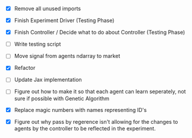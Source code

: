 - [x] Remove all unused imports
- [x] Finish Experiment Driver (Testing Phase)
- [x] Finish Controller / Decide what to do about Controller (Testing Phase)
- [ ] Write testing script
- [ ] Move signal from agents ndarray to market
- [x] Refactor
- [ ] Update Jax implementation
- [ ] Figure out how to make it so that each agent can learn seperately, not sure if possible with Genetic Algorithm
- [x] Replace magic numbers with names representing ID's
- [x] Figure out why pass by regerence isn't allowing for the changes to agents by the controller to be reflected in the experiment.

